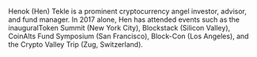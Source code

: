 Henok (Hen) Tekle is a prominent cryptocurrency angel investor, advisor, and fund manager. 
In 2017 alone, Hen has attended events such as the inauguralToken Summit (New York City), Blockstack (Silicon Valley), CoinAlts Fund Symposium (San Francisco), Block-Con (Los Angeles), 
and the Crypto Valley Trip (Zug, Switzerland). 